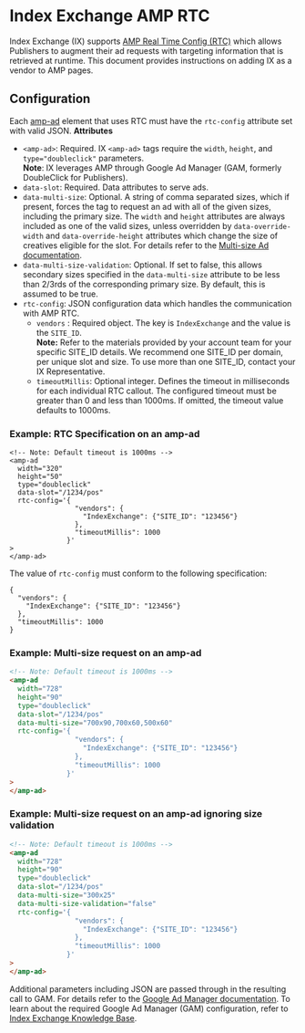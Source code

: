 <!---
Copyright 2016 The AMP HTML Authors. All Rights Reserved.
Licensed under the Apache License, Version 2.0 (the "License");
you may not use this file except in compliance with the License.
You may obtain a copy of the License at
      http://www.apache.org/licenses/LICENSE-2.0
Unless required by applicable law or agreed to in writing, software
distributed under the License is distributed on an "AS-IS" BASIS,
WITHOUT WARRANTIES OR CONDITIONS OF ANY KIND, either express or implied.
See the License for the specific language governing permissions and
limitations under the License.
-->
# Index Exchange AMP RTC
Index Exchange (IX) supports [AMP Real Time Config (RTC)](https://github.com/ampproject/amphtml/blob/master/extensions/amp-a4a/rtc-publisher-implementation-guide.md) which allows Publishers to augment their ad requests with targeting information that is retrieved at runtime. This document provides instructions on adding IX as a vendor to AMP pages.
## Configuration
Each [amp-ad](https://amp.dev/documentation/components/amp-ad/) element that uses RTC must have the `rtc-config` attribute set with valid JSON.
**Attributes**
- `<amp-ad>`: Required. IX `<amp-ad>` tags require the `width`, `height`, and `type="doubleclick"` parameters.</br>
  **Note**: IX leverages AMP through Google Ad Manager (GAM, formerly DoubleClick for Publishers).
- `data-slot`: Required. Data attributes to serve ads.
- `data-multi-size`: Optional. A string of comma separated sizes, which if present, forces the tag to request an ad with all of the given sizes, including the primary size. The `width` and `height` attributes are always included as one of the valid sizes, unless overridden by `data-override-width` and `data-override-height` attributes which change the size of creatives eligible for the slot. For details refer to the [Multi-size Ad documentation](https://github.com/ampproject/amphtml/blob/master/extensions/amp-ad-network-doubleclick-impl/multi-size.md).
- `data-multi-size-validation`: Optional. If set to false, this allows secondary sizes specified in the `data-multi-size` attribute to be less than 2/3rds of the corresponding primary size. By default, this is assumed to be true.
- `rtc-config`: JSON configuration data which handles the communication with AMP RTC.
  - `vendors` : Required object. The key is `IndexExchange` and the value is the `SITE_ID`.</br>
    **Note:** Refer to the materials provided by your account team for your specific SITE_ID details. We recommend one SITE_ID per domain, per unique slot and size. To use more than one SITE_ID, contact your IX Representative.
  - `timeoutMillis`: Optional integer. Defines the timeout in milliseconds for each individual RTC callout. The configured timeout must be greater than 0 and less than 1000ms. If omitted, the timeout value defaults to 1000ms.
### Example: RTC Specification on an amp-ad
```
<!-- Note: Default timeout is 1000ms -->
<amp-ad
  width="320"
  height="50"
  type="doubleclick"
  data-slot="/1234/pos"
  rtc-config='{
                "vendors": {
                  "IndexExchange": {"SITE_ID": "123456"}
                },
                "timeoutMillis": 1000
              }'
>
</amp-ad>
```
The value of `rtc-config` must conform to the following specification:
```
{
  "vendors": {
    "IndexExchange": {"SITE_ID": "123456"}
  },
  "timeoutMillis": 1000
}
```
### Example: Multi-size request on an amp-ad
```html
<!-- Note: Default timeout is 1000ms -->
<amp-ad
  width="728"
  height="90"
  type="doubleclick"
  data-slot="/1234/pos"
  data-multi-size="700x90,700x60,500x60"
  rtc-config='{
                "vendors": {
                  "IndexExchange": {"SITE_ID": "123456"}
                },
                "timeoutMillis": 1000
              }'
>
</amp-ad>
```
### Example: Multi-size request on an amp-ad ignoring size validation
```html
<!-- Note: Default timeout is 1000ms -->
<amp-ad
  width="728"
  height="90"
  type="doubleclick"
  data-slot="/1234/pos"
  data-multi-size="300x25"
  data-multi-size-validation="false"
  rtc-config='{
                "vendors": {
                  "IndexExchange": {"SITE_ID": "123456"}
                },
                "timeoutMillis": 1000
              }'
>
</amp-ad>
```
Additional parameters including JSON are passed through in the resulting call to GAM. For details refer to the [Google Ad Manager documentation](https://github.com/ampproject/amphtml/blob/master/extensions/amp-ad-network-doubleclick-impl/amp-ad-network-doubleclick-impl-internal.md).
To learn about the required Google Ad Manager (GAM) configuration, refer to [Index Exchange Knowledge Base](https://kb.indexexchange.com/Mobile/About_AMP.htm).
